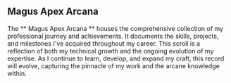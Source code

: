 ## Magus Apex Arcana 
 
 The ** Magus Apex Arcana ** houses the comprehensive collection of my professional journey and achievements. It documents the skills, projects, and milestones I've acquired throughout my career. This scroll is a reflection of both my technical growth and the ongoing evolution of my expertise. As I continue to learn, develop, and expand my craft, this record will evolve, capturing the pinnacle of my work and the arcane knowledge within.

